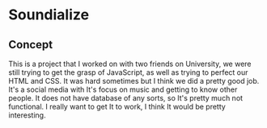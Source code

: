 # Soundialize

## Concept

This is a project that I worked on with two friends on University, we were still trying to get the grasp of JavaScript, as well as trying to perfect our HTML and CSS. It was hard sometimes but I think we did a pretty good job. It's a social media with It's focus on music and getting to know other people.
It does not have database of any sorts, so It's pretty much not functional. I really want to get It to work, I think It would be pretty interesting.
